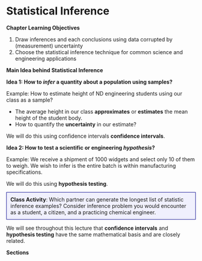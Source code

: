 # Statistical Inference

**Chapter Learning Objectives**
1. Draw inferences and each conclusions using data corrupted by (measurement) uncertainty
2. Choose the statistical inference technique for common science and engineering applications

**Main Idea behind Statistical Inference**

**Idea 1: How to *infer* a quantity about a population using samples?**

Example: How to estimate height of ND engineering students using our class as a sample?
* The average height in our class **approximates** or **estimates** the mean height of the student body.
* How to quantify the **uncertainty** in our estimate?

We will do this using confidence intervals **confidence intervals**.

**Idea 2: How to test a scientific or engineering *hypothesis*?**

Example: We receive a shipment of 1000 widgets and select only 10 of them to weigh. We wish to infer is the entire batch is within manufacturing specifications.

We will do this using **hypothesis testing**.

<div style="background-color: rgba(0,0,255,0.05) ; padding: 10px; border: 1px solid darkblue;"> 
<b>Class Activity</b>: Which partner can generate the longest list of statistic inference examples? Consider inference problem you would encounter as a student, a citizen, and a practicing chemical engineer.
</div>

We will see throughout this lecture that **confidence intervals** and **hypothesis testing** have the same mathematical basis and are closely related.

**Sections**

```{tableofcontents}
```